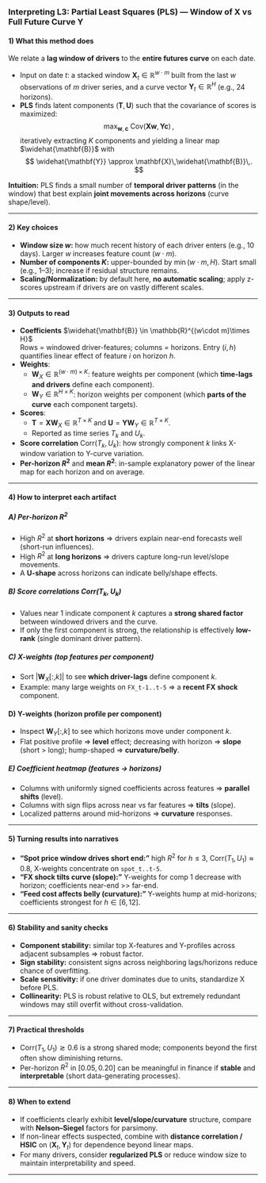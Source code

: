 ### Interpreting L3: Partial Least Squares (PLS) — Window of X vs Full Future Curve Y

#### 1) What this method does
We relate a **lag window of drivers** to the **entire futures curve** on each date.

- Input on date $t$: a stacked window $\mathbf{X}_t \in \mathbb{R}^{w\cdot m}$ built from the last $w$ observations of $m$ driver series, and a curve vector $\mathbf{Y}_t \in \mathbb{R}^{H}$ (e.g., 24 horizons).
- **PLS** finds latent components $(\mathbf{T}, \mathbf{U})$ such that the covariance of scores is maximized:
  $$
  \max_{\mathbf{w},\,\mathbf{c}}\ \mathrm{Cov}\big(\mathbf{X}\mathbf{w},\,\mathbf{Y}\mathbf{c}\big)\,,
  $$
  iteratively extracting $K$ components and yielding a linear map $\widehat{\mathbf{B}}$ with
  $$
  \widehat{\mathbf{Y}} \approx \mathbf{X}\,\widehat{\mathbf{B}}\,.
  $$

**Intuition:** PLS finds a small number of **temporal driver patterns** (in the window) that best explain **joint movements across horizons** (curve shape/level).

---

#### 2) Key choices
- **Window size $w$:** how much recent history of each driver enters (e.g., 10 days). Larger $w$ increases feature count ($w\cdot m$).
- **Number of components $K$:** upper-bounded by $\min(w\cdot m, H)$. Start small (e.g., 1–3); increase if residual structure remains.
- **Scaling/Normalization:** by default here, **no automatic scaling**; apply z-scores upstream if drivers are on vastly different scales.

---

#### 3) Outputs to read
- **Coefficients** $\widehat{\mathbf{B}} \in \mathbb{R}^{(w\cdot m)\times H}$  
  Rows = windowed driver-features; columns = horizons. Entry $(i,h)$ quantifies linear effect of feature $i$ on horizon $h$.
- **Weights**:
  - $\mathbf{W}_X \in \mathbb{R}^{(w\cdot m)\times K}$: feature weights per component (which **time-lags and drivers** define each component).
  - $\mathbf{W}_Y \in \mathbb{R}^{H\times K}$: horizon weights per component (which **parts of the curve** each component targets).
- **Scores**:
  - $\mathbf{T}=\mathbf{X}\mathbf{W}_X \in \mathbb{R}^{T\times K}$ and $\mathbf{U}=\mathbf{Y}\mathbf{W}_Y \in \mathbb{R}^{T\times K}$.
  - Reported as time series $T_k$ and $U_k$.
- **Score correlation** $\mathrm{Corr}(T_k,U_k)$: how strongly component $k$ links X-window variation to Y-curve variation.
- **Per-horizon $R^2$** and **mean $R^2$**: in-sample explanatory power of the linear map for each horizon and on average.

---

#### 4) How to interpret each artifact

##### A) Per-horizon $R^2$
- High $R^2$ at **short horizons** ⇒ drivers explain near-end forecasts well (short-run influences).
- High $R^2$ at **long horizons** ⇒ drivers capture long-run level/slope movements.
- A **U-shape** across horizons can indicate belly/shape effects.

##### B) Score correlations $\mathrm{Corr}(T_k,U_k)$
- Values near 1 indicate component $k$ captures a **strong shared factor** between windowed drivers and the curve.
- If only the first component is strong, the relationship is effectively **low-rank** (single dominant driver pattern).

##### C) X-weights (top features per component)
- Sort $|\mathbf{W}_X[:,k]|$ to see **which driver-lags** define component $k$.
- Example: many large weights on `FX_t-1..t-5` ⇒ a **recent FX shock** component.

#### D) Y-weights (horizon profile per component)
- Inspect $\mathbf{W}_Y[:,k]$ to see which horizons move under component $k$.
- Flat positive profile ⇒ **level** effect; decreasing with horizon ⇒ **slope** (short > long); hump-shaped ⇒ **curvature/belly**.

##### E) Coefficient heatmap (features → horizons)
- Columns with uniformly signed coefficients across features ⇒ **parallel shifts** (level).
- Columns with sign flips across near vs far features ⇒ **tilts** (slope).
- Localized patterns around mid-horizons ⇒ **curvature** responses.

---

#### 5) Turning results into narratives
- **“Spot price window drives short end:”** high $R^2$ for $h\le3$, $\mathrm{Corr}(T_1,U_1)\approx 0.8$, X-weights concentrate on `spot_t..t-5`.  
- **“FX shock tilts curve (slope):”** Y-weights for comp 1 decrease with horizon; coefficients near-end >> far-end.  
- **“Feed cost affects belly (curvature):”** Y-weights hump at mid-horizons; coefficients strongest for $h\in[6,12]$.

---

#### 6) Stability and sanity checks
- **Component stability:** similar top X-features and Y-profiles across adjacent subsamples ⇒ robust factor.  
- **Sign stability:** consistent signs across neighboring lags/horizons reduce chance of overfitting.  
- **Scale sensitivity:** if one driver dominates due to units, standardize X before PLS.  
- **Collinearity:** PLS is robust relative to OLS, but extremely redundant windows may still overfit without cross-validation.

---

#### 7) Practical thresholds
- $\mathrm{Corr}(T_1,U_1)\gtrsim 0.6$ is a strong shared mode; components beyond the first often show diminishing returns.  
- Per-horizon $R^2$ in $[0.05,0.20]$ can be meaningful in finance if **stable** and **interpretable** (short data-generating processes).

---

#### 8) When to extend
- If coefficients clearly exhibit **level/slope/curvature** structure, compare with **Nelson–Siegel** factors for parsimony.  
- If non-linear effects suspected, combine with **distance correlation / HSIC** on $(\mathbf{X}_t,\mathbf{Y}_t)$ for dependence beyond linear maps.  
- For many drivers, consider **regularized PLS** or reduce window size to maintain interpretability and speed.

---
